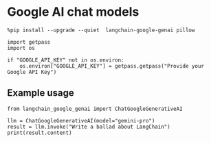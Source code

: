 # Google AI chat models

```ipython
%pip install --upgrade --quiet  langchain-google-genai pillow
```

```ipython
import getpass
import os

if "GOOGLE_API_KEY" not in os.environ:
    os.environ["GOOGLE_API_KEY"] = getpass.getpass("Provide your Google API Key")
```

## Example usage

```ipython
from langchain_google_genai import ChatGoogleGenerativeAI
```

```ipython
llm = ChatGoogleGenerativeAI(model="gemini-pro")
result = llm.invoke("Write a ballad about LangChain")
print(result.content)
```

